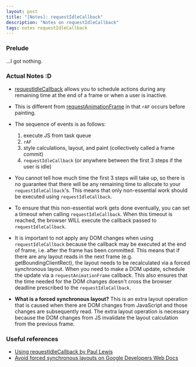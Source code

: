 ```yaml
---
layout: post
title: "[Notes]: requestIdleCallback"
description: "Notes on requestIdleCallback"
tags: notes requestIdleCallback
---
```


### Prelude

...I got nothing.

### Actual Notes :D

- [requestIdleCallback](https://developer.mozilla.org/en-US/docs/Web/API/window/requestIdleCallback)
  allows you to schedule actions during any remaining time at the end of a frame or when a user is
  inactive.

- This is different from [requestAnimationFrame]({{site.url}}/rAF-notes) in that `rAF` occurs before
  painting.

- The sequence of events is as follows:
    1. execute JS from task queue
    1. `rAF`
    1. style calculations, layout, and paint (collectively called a frame commit)
    1. `requestIdleCallback` (or anywhere between the first 3 steps if the user is idle)

- You cannot tell how much time the first 3 steps will take up, so there is no guarantee that there
  will be any remaining time to allocate to your `requestIdleCallback`'s. This means that only
  non-essential work should be executed using `requestIdleCallback`.

- To ensure that this non-essential work gets done eventually, you can set a timeout when calling
  `requestIdleCallback`. When this timeout is reached, the browser WILL execute the callback passed
  to `requestIdleCallback`.

- It is important to not apply any DOM changes when using `requestIdleCallback` because the callback
  may be executed at the end of frame, i.e. after the frame has been committed. This means that if
  there are any layout reads in the next frame (e.g. getBoundingClientRect), the layout needs to be
  recalculated via a forced synchronous layout. When you need to make a DOM update, schedule the
  update via a `requestAnimationFrame` callback. This also ensures that the time needed for the DOM
  changes doesn't cross the browser deadline prescribed to the `requestIdleCallback`.

- **What is a forced synchronous layout?** This is an extra layout operation that is caused when
  there are DOM changes from JavaScript and those changes are subsequently read. The extra layout
  operation is necessary because the DOM changes from JS invalidate the layout calculation from the
  previous frame.

### Useful references

- [Using requestIdleCallback by Paul Lewis](https://developers.google.com/web/updates/2015/08/using-requestidlecallback)
- [Avoid forced synchronous layouts on Google Developers Web Docs](https://developers.google.com/web/fundamentals/performance/rendering/avoid-large-complex-layouts-and-layout-thrashing#avoid_forced_synchronous_layouts)